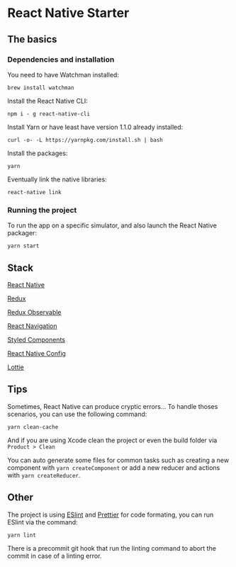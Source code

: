 # React Native Starter

## The basics

### Dependencies and installation

You need to have Watchman installed:

```
brew install watchman

```

Install the React Native CLI:

```
npm i - g react-native-cli
```

Install Yarn or have least have version 1.1.0 already installed: 

```
curl -o- -L https://yarnpkg.com/install.sh | bash
```

Install the packages:

```
yarn
```

Eventually link the native libraries:

```
react-native link
```

### Running the project

To run the app on a specific simulator, and also launch the React Native packager:

```
yarn start
```

## Stack

[React Native](https://facebook.github.io/react-native/)

[Redux](http://redux.js.org/)

[Redux Observable](https://redux-observable.js.org/)

[React Navigation](https://reactnavigation.org/)

[Styled Components](https://www.styled-components.com/)

[React Native Config](https://github.com/luggit/react-native-config)

[Lottie](https://github.com/airbnb/lottie-react-native/)


## Tips

Sometimes, React Native can produce cryptic errors... To handle thoses scenarios, you can use the following command:

```
yarn clean-cache
```

And if you are using Xcode clean the project or even the build folder via `Product > Clean`

You can auto generate some files for common tasks such as creating a new component with `yarn createComponent` or add a new reducer and actions with `yarn createReducer`.


## Other

The project is using [ESlint](https://eslint.org/) and [Prettier](https://prettier.io/) for code formating, you can run ESlint via the command:

```
yarn lint
```

There is a precommit git hook that run the linting command to abort the commit in case of a linting error.